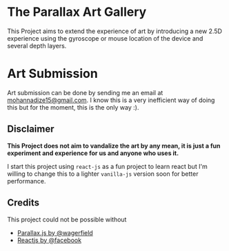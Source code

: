 # The Parallax Art Gallery
This Project aims to extend the experience of art by introducing a new 2.5D experience using the gyroscope or mouse location of the device and several depth layers.

# Art Submission
Art submission can be done by sending me an email at [mohannadize15@gmail.com](mailto:mohannadize15@gmail.com). I know this is a very inefficient way of doing this but for the moment, this is the only way :).

## Disclaimer
**This Project does not aim to vandalize the art by any mean, it is just a fun experiment and experience for us and anyone who uses it.**

I start this project using `react-js` as a fun project to learn react but I'm willing to change this to a lighter `vanilla-js` version soon for better performance.

## Credits
This project could not be possible without
- [Parallax.js by @wagerfield](https://github.com/wagerfield/parallax)
- [Reactjs by @facebook](https://github.com/facebook/react)

